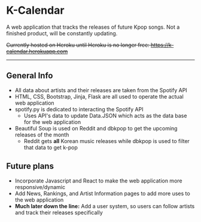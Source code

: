 # K-Calendar
A web application that tracks the releases of future Kpop songs. Not a finished product, will be constantly updating.

~~Currently hosted on Heroku until Heroku is no longer free:
https://k-calendar.herokuapp.com~~
***

## General Info
 * All data about artists and their releases are taken from the Spotify API
 * HTML, CSS, Bootstrap, Jinja, Flask are all used to operate the actual web application
 * spotify.py is dedicated to interacting the Spotify API 
    * Uses API's data to update Data.JSON which acts as the data base for the web application
 * Beautiful Soup is used on Reddit and dbkpop to get the upcoming releases of the month
    * Reddit gets **all** Korean music releases while dbkpop is used to filter that data to get k-pop
    
## Future plans
 * Incorporate Javascript and React to make the web application more responsive/dynamic
 * Add News, Rankings, and Artist Information pages to add more uses to the web application
 * **Much later down the line:** Add a user system, so users can follow artists and track their releases specifically
